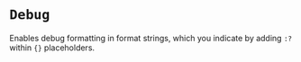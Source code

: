 # `Debug`
Enables debug formatting in format strings, which you indicate by adding `:?` within `{}` placeholders.
